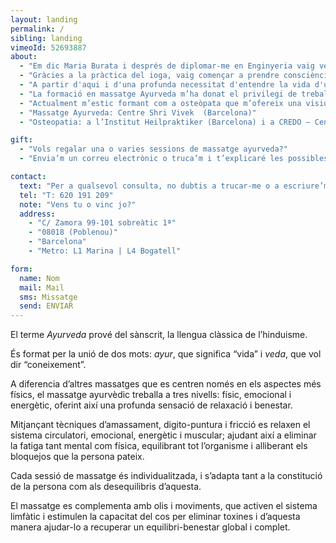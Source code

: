 ```yaml
---
layout: landing
permalink: /
sibling: landing
vimeoId: 52693887
about:
  - "Em dic Maria Burata i després de diplomar-me en Enginyeria vaig veure que el meu camí era un altre."
  - "Gràcies a la pràctica del ioga, vaig començar a prendre consciència del cos i a connectar amb ell."
  - "A partir d'aqui i d'una profunda necessitat d'entendre la vida d'una manera més holistica, vaig començar a realitzar diferents cursos, treballs energètics i a introduir-me en el camp de les teràpies, on vaig descobrir la meva vocació terapèutica."
  - "La formació en massatge Ayurveda m’ha donat el privilegi de treballar dia a dia amb el cos en un aprenentatge constant de tractaments energètics i físics."
  - "Actualment m’estic formant com a osteòpata que m’ofereix una visió més precisa del coneixement anatòmico-emocional."
  - "Massatge Ayurveda: Centre Shri Vivek  (Barcelona)"
  - "Osteopatia: a l’Institut Heilpraktiker (Barcelona) i a CREDO – Centre de Recherche et d’ Enseignement de l’Ostéopathie (Barcelona)"

gift:
  - "Vols regalar una o varies sessions de massatge ayurveda?"
  - "Envia’m un correu electrònic o truca’m i t’explicaré les possibles opcions."

contact:
  text: "Per a qualsevol consulta, no dubtis a trucar-me o a escriure’m a través d’aquest formulari:"
  tel: "T: 620 191 209"
  note: "Vens tu o vinc jo?"
  address:
    - "C/ Zamora 99-101 sobreàtic 1ª"
    - "08018 (Poblenou)"
    - "Barcelona"
    - "Metro: L1 Marina | L4 Bogatell"

form:
  name: Nom
  mail: Mail
  sms: Missatge
  send: ENVIAR
---
```


El terme _Ayurveda_ prové del sànscrit, la llengua clàssica de l’hinduisme.

És format per la unió de dos mots: _ayur_, que significa “vida” i _veda_, que vol dir “coneixement”.

A diferencia d’altres massatges que es centren només en els aspectes més físics, el massatge ayurvèdic treballa a tres nivells: físic, emocional i energètic, oferint així una profunda sensació de relaxació i benestar.

Mitjançant tècniques d’amassament, digito-puntura i fricció es relaxen el sistema circulatori, emocional, energètic i muscular; ajudant així a eliminar la fatiga tant mental com física, equilibrant tot l’organisme i alliberant els bloquejos que la persona pateix.

Cada sessió de massatge és individualitzada, i s’adapta tant a la constitució de la persona com als desequilibris d’aquesta.

El massatge es complementa amb olis i moviments, que activen el sistema limfàtic i estimulen la capacitat del cos per eliminar toxines i d’aquesta manera ajudar-lo a recuperar un equilibri-benestar global i complet.


